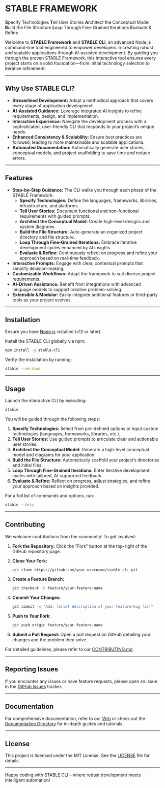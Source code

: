 # STABLE FRAMEWORK

**S**pecify Technologies
**T**ell User Stories
**A**rchitect the Conceptual Model
**B**uild the File Structure
**L**oop Through Fine-Grained Iterations
**E**valuate & Refine

Welcome to **STABLE Framework** and **STABLE CLI**, an advanced Node.js command-line tool engineered to empower developers in creating robust and scalable applications through AI-assisted development. By guiding you through the proven STABLE Framework, this interactive tool ensures every project starts on a solid foundation—from initial technology selection to iterative refinement.

---

## Why Use STABLE CLI?

- **Streamlined Development:** Adopt a methodical approach that covers every stage of application development.
- **AI-Assisted Guidance:** Leverage integrated AI insights to refine requirements, design, and implementation.
- **Interactive Experience:** Navigate the development process with a sophisticated, user-friendly CLI that responds to your project’s unique needs.
- **Enhanced Consistency & Scalability:** Ensure best practices are followed, leading to more maintainable and scalable applications.
- **Automated Documentation:** Automatically generate user stories, conceptual models, and project scaffolding to save time and reduce errors.

---

## Features

- **Step-by-Step Guidance:** The CLI walks you through each phase of the STABLE Framework:
  - **Specify Technologies:** Define the languages, frameworks, libraries, infrastructure, and platforms.
  - **Tell User Stories:** Document functional and non-functional requirements with guided prompts.
  - **Architect the Conceptual Model:** Create high-level designs and system diagrams.
  - **Build the File Structure:** Auto-generate an organized project directory and file structure.
  - **Loop Through Fine-Grained Iterations:** Embrace iterative development cycles enhanced by AI insights.
  - **Evaluate & Refine:** Continuously reflect on progress and refine your approach based on real-time feedback.
- **Interactive Prompts:** Engage with clear, contextual prompts that simplify decision-making.
- **Customizable Workflows:** Adapt the framework to suit diverse project requirements.
- **AI-Driven Assistance:** Benefit from integrations with advanced language models to support creative problem-solving.
- **Extensible & Modular:** Easily integrate additional features or third-party tools as your project evolves.

---

## Installation

Ensure you have [Node.js](https://nodejs.org/) installed (v12 or later).

Install the STABLE CLI globally via npm:

```bash
npm install -g stable-cli
```

Verify the installation by running:

```bash
stable --version
```

---

## Usage

Launch the interactive CLI by executing:

```bash
stable
```

You will be guided through the following steps:

1. **Specify Technologies:** Select from pre-defined options or input custom technologies (languages, frameworks, libraries, etc.).
2. **Tell User Stories:** Use guided prompts to articulate clear and actionable user stories.
3. **Architect the Conceptual Model:** Generate a high-level conceptual model and diagrams for your application.
4. **Build the File Structure:** Automatically scaffold your project’s directories and initial files.
5. **Loop Through Fine-Grained Iterations:** Enter iterative development cycles with tailored, AI-supported feedback.
6. **Evaluate & Refine:** Reflect on progress, adjust strategies, and refine your approach based on insights provided.

For a full list of commands and options, run:

```bash
stable --help
```

---

## Contributing

We welcome contributions from the community! To get involved:

1. **Fork the Repository:** Click the "Fork" button at the top-right of the GitHub repository page.
2. **Clone Your Fork:**

   ```bash
   git clone https://github.com/your-username/stable-cli.git
   ```

3. **Create a Feature Branch:**

   ```bash
   git checkout -b feature/your-feature-name
   ```

4. **Commit Your Changes:**

   ```bash
   git commit -m "Add: [brief description of your feature/bug fix]"
   ```

5. **Push to Your Fork:**

   ```bash
   git push origin feature/your-feature-name
   ```

6. **Submit a Pull Request:** Open a pull request on GitHub detailing your changes and the problem they solve.

For detailed guidelines, please refer to our [CONTRIBUTING.md](CONTRIBUTING.md).

---

## Reporting Issues

If you encounter any issues or have feature requests, please open an issue in the [GitHub Issues](https://github.com/your-username/stable-cli/issues) tracker.

---

## Documentation

For comprehensive documentation, refer to our [Wiki](https://github.com/your-username/stable-cli/wiki) or check out the [Documentation Directory](docs/README.md) for in-depth guides and tutorials.

---

## License

This project is licensed under the MIT License. See the [LICENSE](LICENSE) file for details.

---

Happy coding with STABLE CLI – where robust development meets intelligent automation!
